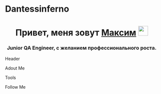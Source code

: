 # Dantessinferno
<h1 align="center">Привет, меня зовут <a href="https://docviewer.yandex.ru/view/898370927/?*=4xq1Fci2P2Jn0zEknghvb1%2BeNLB7InVybCI6InlhLWRpc2s6Ly8vZGlzay%2FQoNC10LfRjtC80LUg0YLQtdGB0YLQuNGA0L7QstGJ0LjQutCwINCh0YLQsNGA0L7RgdGC0LXQvdC60L4g0Jwu0KEuIDAxLjEwLjIwMjMucGRmIiwidGl0bGUiOiLQoNC10LfRjtC80LUg0YLQtdGB0YLQuNGA0L7QstGJ0LjQutCwINCh0YLQsNGA0L7RgdGC0LXQvdC60L4g0Jwu0KEuIDAxLjEwLjIwMjMucGRmIiwibm9pZnJhbWUiOmZhbHNlLCJ1aWQiOiI4OTgzNzA5MjciLCJ0cyI6MTY5Nzk4OTQyMTkzMCwieXUiOiI3NzcxMDU2NDExNjcxNDYwOTkxIn0%3D" target="_blank">Максим</a> 
<img src="https://github.com/blackcater/blackcater/raw/main/images/Hi.gif" height="32"/></h1>
<h3 align="center">Junior QA Engineer, с желанием профессионального роста.</h3>

Header

Adout Me

Tools

Follow Me